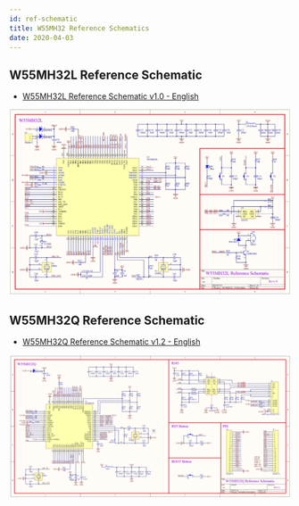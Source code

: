 ```yaml
---
id: ref-schematic
title: W55MH32 Reference Schematics
date: 2020-04-03
---
```


## W55MH32L Reference Schematic

  - [W55MH32L Reference Schematic v1.0 - English](/img/products/W55MH32/W55MH32L_ref_Rev1.0_20250714.pdf)


![W55MH32L ref](\img\products\W55MH32\W55MH32L_ref.png)

## W55MH32Q Reference Schematic

   - [W55MH32Q Reference Schematic v1.2 - English](/img/products/W55MH32/W55MH32Q_ref_Rev1.2_20250714(1).pdf)

![W55MH32Q ref](\img\products\W55MH32\W55MH32Q_ref.png)